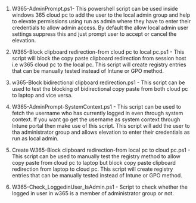1. W365-AdminPrompt.ps1- This powershell script can be used inside windows 365 cloud pc to add the user to the local admin group and help to elevate permissions using run as admin where they have to enter their credentials to allow admin access. By default the allow local admin user settings suppress this and just prompt user to accept or cancel the elevation.

2. W365-Block clipboard redirection-from cloud pc to local pc.ps1 - This script will block the copy paste clipboard redirection from session host i.e w365 cloud pc to the local pc. This script will create registry entries that can be manually tested instead of Intune or GPO method. 

3. w365-Block bidirectional clipboard redirection.ps1 - This script can be used to test the blocking of bidirectional copy paste from both cloud pc to laptop and vice versa.

4. W365-AdminPrompt-SystemContext.ps1 - This script can be used to fetch the username who has currently logged in even through system context. If you want go get the username as system context through Intune portal then make use of this script. This script will add the user to tha administrator group and allows elevation to enter their credentials as run as local admin. 

5. Create W365-Block clipboard redirection-from local pc to cloud pc.ps1 - This script can be used to manually test the registry method to allow copy paste from cloud pc to laptop but block copy paste clipboard redirection from laptop to cloud pc. This script will create registry entries that can be manually tested instead of Intune or GPO method.

6. W365-Check_LoggedinUser_IsAdmin.ps1 - Script to check whether the logged in user in w365 is a member of administrator group or not. 
